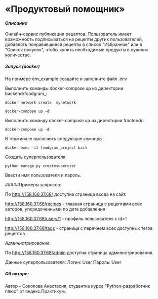 # «Продуктовый помощник» 

#### _Описание_

Онлайн-сервис публикации рецептов. Пользователь имеет возможность подписываться на рецепты других пользователей, добавлять понравившиеся рецепты в список "Избранное" или в "Список покупок", чтобы купить необходимые продукты в нужном количестве.

##### Запуск (docker)

На примере env_example создайте и заполните файл .env  

Выполнить команды docker-compose up из директории backend/foodgram_:

`docker network create  mynetwork`

`docker-compose up -d`

Выполнить команду docker-compose up из директории frontend/:

`docker-compose up -d`

В терминале выполнить следующие команды:

`docker exec -it foodgram_project bash`

Cоздать суперпользователя:

`python manage.py createsuperuser`

Ввести имя пользователя и пароль.

#####Примеры запросов:

По http://158.160.37.68/ доступна страница входа на сайт.

http://158.160.37.68/recipes - главная страница с рецептами всех авторов, упорядоченными по дате добавления

http://158.160.37.68/users/1 - профиль пользователя с id=1

http://158.160.37.68/tags - страница с перечнем всех доступных тегов рецептов


_Администрирование:_

По http://158.160.37.68/admin доступна страница администрирования. 

Данные суперпользователя:
Логин: User
Пароль: User

##### Об авторе:
Автор - Соколова Анастасия,
студентка курса "Python-разработчик плюс" от яндекс.Практикум.